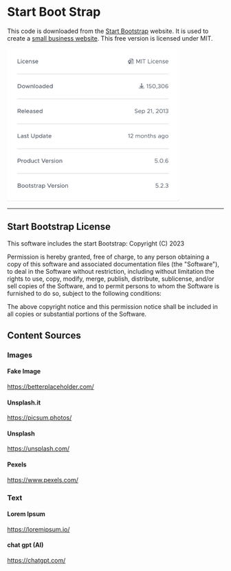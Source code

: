# Start Boot Strap

This code is downloaded from the [Start Bootstrap](https://startbootstrap.com/) website. It is used to create a [small business website](https://startbootstrap.com/template/small-business).  This free version is licensed under MIT.

<img src="./license.png" width="400" height="auto" alt="Start Bootstrap Small Business Template License Info">
<hr>

## Start Bootstrap License
This software includes the start Bootstrap: Copyright (C) 2023 

Permission is hereby granted, free of charge, to any person obtaining a copy of this software and associated documentation files (the "Software"), to deal in the Software without restriction, including without limitation the rights to use, copy, modify, merge, publish, distribute, sublicense, and/or sell copies of the Software, and to permit persons to whom the Software is furnished to do so, subject to the following conditions:

The above copyright notice and this permission notice shall be included in all copies or substantial portions of the Software.

## Content Sources

### Images

#### Fake Image

https://betterplaceholder.com/

#### Unsplash.it

https://picsum.photos/
    

#### Unsplash  

https://unsplash.com/

#### Pexels

https://www.pexels.com/

### Text

#### Lorem Ipsum

https://loremipsum.io/

#### chat gpt (AI)

https://chatgpt.com/


